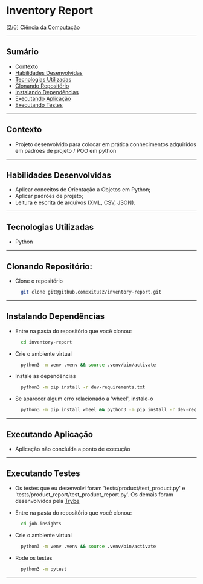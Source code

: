 # Inventory Report
[2/6] [Ciência da Computação](https://github.com/xitusz/Trybe/tree/main/04_Ci%C3%AAncia-da-Computa%C3%A7%C3%A3o)

---

## Sumário

- [Contexto](#contexto)
- [Habilidades Desenvolvidas](#habilidades-desenvolvidas)
- [Tecnologias Utilizadas](#tecnologias-utilizadas)
- [Clonando Repositório](#clonando-repositório)
- [Instalando Dependências](#instalando-dependências)
- [Executando Aplicação](#executando-aplicação)
- [Executando Testes](#executando-testes)

---

## Contexto

* Projeto desenvolvido para colocar em prática conhecimentos adquiridos em padrões de projeto / POO em python

---

## Habilidades Desenvolvidas

* Aplicar conceitos de Orientação a Objetos em Python;
* Aplicar padrões de projeto;
* Leitura e escrita de arquivos (XML, CSV, JSON).

---

## Tecnologias Utilizadas

* Python

---

## Clonando Repositório:

* Clone o repositório
  ```sh
    git clone git@github.com:xitusz/inventory-report.git
  ```

---

## Instalando Dependências

* Entre na pasta do repositório que você clonou:
  ```sh
    cd inventory-report
  ```

* Crie o ambiente virtual
  ```sh
    python3 -m venv .venv && source .venv/bin/activate
  ```

* Instale as dependências
  ```sh
    python3 -m pip install -r dev-requirements.txt
  ```

* Se aparecer algum erro relacionado a 'wheel', instale-o
  ```sh
    python3 -m pip install wheel && python3 -m pip install -r dev-requirements.txt
  ```

---

## Executando Aplicação

* Aplicação não concluída a ponto de execução

---

## Executando Testes

* Os testes que eu desenvolvi foram 'tests/product/test_product.py' e 'tests/product_report/test_product_report.py'. Os demais foram desenvolvidos pela [Trybe](https://www.betrybe.com/)

* Entre na pasta do repositório que você clonou:
  ```sh
    cd job-insights
  ```

* Crie o ambiente virtual
  ```sh
    python3 -m venv .venv && source .venv/bin/activate
  ```

* Rode os testes
  ```sh
    python3 -m pytest
  ```

---
